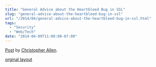```yaml
---
title: "General Advice about the Heartbleed Bug in SSL"
slug: "general-advice-about-the-heartbleed-bug-in-ssl"
url: "/2014/04/general-advice-about-the-heartbleed-bug-in-ssl.html"
tags:
  - "Security"
  - "Web/Tech"
date: "2014-04-09T11:00:00-07:00"
---
```

<div id="fb-root"></div> <script>(function(d, s, id) { var js, fjs = d.getElementsByTagName(s)[0]; if (d.getElementById(id)) return; js = d.createElement(s); js.id = id; js.src = "//connect.facebook.net/en_US/all.js#xfbml=1"; fjs.parentNode.insertBefore(js, fjs); }(document, 'script', 'facebook-jssdk'));</script>
<div class="fb-post" data-href="https://www.facebook.com/ChristopherRayAllen/posts/10152340008845540" data-width="600"><div class="fb-xfbml-parse-ignore"><a href="https://www.facebook.com/ChristopherRayAllen/posts/10152340008845540">Post</a> by <a href="https://www.facebook.com/ChristopherRayAllen">Christopher Allen</a>.</div></div>
<p class="previous"><a href="/previous/2014/04/general-advice-about-the-heartbleed-bug-in-ssl.html" rel="syndication">orginal layout</a></p>
